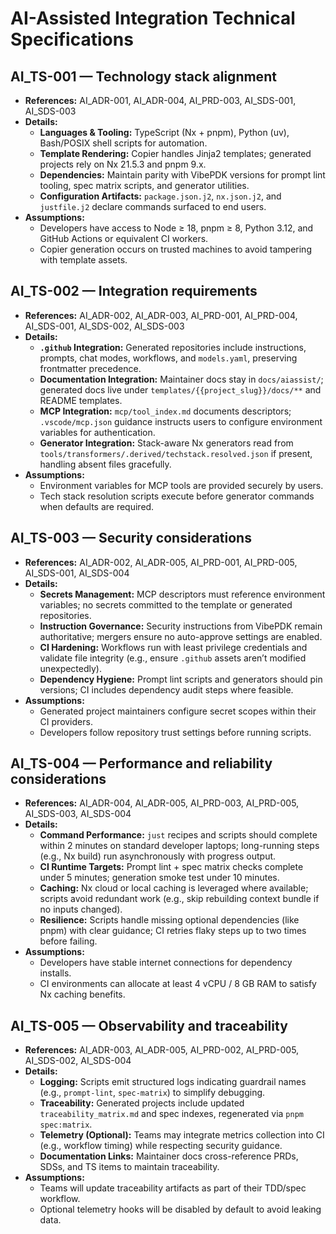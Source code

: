 # AI-Assisted Integration Technical Specifications

## AI_TS-001 — Technology stack alignment

- **References:** AI_ADR-001, AI_ADR-004, AI_PRD-003, AI_SDS-001, AI_SDS-003
- **Details:**
  - **Languages & Tooling:** TypeScript (Nx + pnpm), Python (uv), Bash/POSIX shell scripts for automation.
  - **Template Rendering:** Copier handles Jinja2 templates; generated projects rely on Nx 21.5.3 and pnpm 9.x.
  - **Dependencies:** Maintain parity with VibePDK versions for prompt lint tooling, spec matrix scripts, and generator utilities.
  - **Configuration Artifacts:** `package.json.j2`, `nx.json.j2`, and `justfile.j2` declare commands surfaced to end users.
- **Assumptions:**
  - Developers have access to Node ≥ 18, pnpm ≥ 8, Python 3.12, and GitHub Actions or equivalent CI workers.
  - Copier generation occurs on trusted machines to avoid tampering with template assets.

## AI_TS-002 — Integration requirements

- **References:** AI_ADR-002, AI_ADR-003, AI_PRD-001, AI_PRD-004, AI_SDS-001, AI_SDS-002, AI_SDS-003
- **Details:**
  - **`.github` Integration:** Generated repositories include instructions, prompts, chat modes, workflows, and `models.yaml`, preserving frontmatter precedence.
  - **Documentation Integration:** Maintainer docs stay in `docs/aiassist/`; generated docs live under `templates/{{project_slug}}/docs/**` and README templates.
  - **MCP Integration:** `mcp/tool_index.md` documents descriptors; `.vscode/mcp.json` guidance instructs users to configure environment variables for authentication.
  - **Generator Integration:** Stack-aware Nx generators read from `tools/transformers/.derived/techstack.resolved.json` if present, handling absent files gracefully.
- **Assumptions:**
  - Environment variables for MCP tools are provided securely by users.
  - Tech stack resolution scripts execute before generator commands when defaults are required.

## AI_TS-003 — Security considerations

- **References:** AI_ADR-002, AI_ADR-005, AI_PRD-001, AI_PRD-005, AI_SDS-001, AI_SDS-004
- **Details:**
  - **Secrets Management:** MCP descriptors must reference environment variables; no secrets committed to the template or generated repositories.
  - **Instruction Governance:** Security instructions from VibePDK remain authoritative; mergers ensure no auto-approve settings are enabled.
  - **CI Hardening:** Workflows run with least privilege credentials and validate file integrity (e.g., ensure `.github` assets aren’t modified unexpectedly).
  - **Dependency Hygiene:** Prompt lint scripts and generators should pin versions; CI includes dependency audit steps where feasible.
- **Assumptions:**
  - Generated project maintainers configure secret scopes within their CI providers.
  - Developers follow repository trust settings before running scripts.

## AI_TS-004 — Performance and reliability considerations

- **References:** AI_ADR-004, AI_ADR-005, AI_PRD-003, AI_PRD-005, AI_SDS-003, AI_SDS-004
- **Details:**
  - **Command Performance:** `just` recipes and scripts should complete within 2 minutes on standard developer laptops; long-running steps (e.g., Nx build) run asynchronously with progress output.
  - **CI Runtime Targets:** Prompt lint + spec matrix checks complete under 5 minutes; generation smoke test under 10 minutes.
  - **Caching:** Nx cloud or local caching is leveraged where available; scripts avoid redundant work (e.g., skip rebuilding context bundle if no inputs changed).
  - **Resilience:** Scripts handle missing optional dependencies (like pnpm) with clear guidance; CI retries flaky steps up to two times before failing.
- **Assumptions:**
  - Developers have stable internet connections for dependency installs.
  - CI environments can allocate at least 4 vCPU / 8 GB RAM to satisfy Nx caching benefits.

## AI_TS-005 — Observability and traceability

- **References:** AI_ADR-003, AI_ADR-005, AI_PRD-002, AI_PRD-005, AI_SDS-002, AI_SDS-004
- **Details:**
  - **Logging:** Scripts emit structured logs indicating guardrail names (e.g., `prompt-lint`, `spec-matrix`) to simplify debugging.
  - **Traceability:** Generated projects include updated `traceability_matrix.md` and spec indexes, regenerated via `pnpm spec:matrix`.
  - **Telemetry (Optional):** Teams may integrate metrics collection into CI (e.g., workflow timing) while respecting security guidance.
  - **Documentation Links:** Maintainer docs cross-reference PRDs, SDSs, and TS items to maintain traceability.
- **Assumptions:**
  - Teams will update traceability artifacts as part of their TDD/spec workflow.
  - Optional telemetry hooks will be disabled by default to avoid leaking data.
